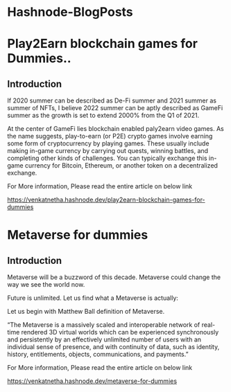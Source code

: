 # Hashnode-BlogPosts

# Play2Earn blockchain games for Dummies..

## Introduction

If 2020 summer can be described as De-Fi summer and 2021 summer as summer of NFTs, I believe 2022 summer can be aptly described as GameFi summer as the growth is set to extend 2000% from the Q1 of 2021.

At the center of GameFi lies blockchain enabled paly2earn video games. As the name suggests, play-to-earn (or P2E) crypto games involve earning some form of cryptocurrency by playing games. These usually include making in-game currency by carrying out quests, winning battles, and completing other kinds of challenges. You can typically exchange this in-game currency for Bitcoin, Ethereum, or another token on a decentralized exchange.

For More information, Please read the entire article on below link

https://venkatnetha.hashnode.dev/play2earn-blockchain-games-for-dummies

# Metaverse for dummies

## Introduction

Metaverse will be a buzzword of this decade. Metaverse could change the way we see the world now.

Future is unlimited. Let us find what a Metaverse is actually:

Let us begin with Matthew Ball definition of Metaverse.

“The Metaverse is a massively scaled and interoperable network of real-time rendered 3D virtual worlds which can be experienced synchronously and persistently by an effectively unlimited number of users with an individual sense of presence, and with continuity of data, such as identity, history, entitlements, objects, communications, and payments.”


For More information, Please read the entire article on below link

https://venkatnetha.hashnode.dev/metaverse-for-dummies
